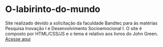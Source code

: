 # O-labirinto-do-mundo
Site realizado devido a solicitação da faculdade Bandtec para ás matérias Pesquisa Inovação I  e Desenvolvimento Socioemocional I. O site é composto por HTML/CSS/JS e o tema é relativo aos livros do John Green. 
[Acesse aqui](https://mayarafernandes06.github.io/O-labirinto-do-mundo//index.html)
